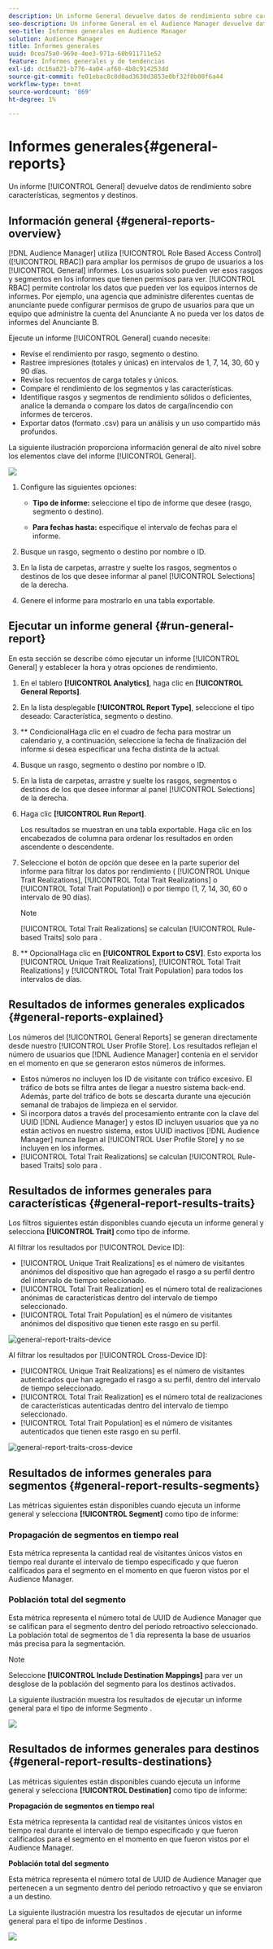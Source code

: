 ```yaml
---
description: Un informe General devuelve datos de rendimiento sobre características, segmentos y destinos.
seo-description: Un informe General en el Audience Manager devuelve datos de rendimiento sobre características, segmentos y destinos.
seo-title: Informes generales en Audience Manager
solution: Audience Manager
title: Informes generales
uuid: 0cea75a0-969e-4ee3-971a-60b911711e52
feature: Informes generales y de tendencias
exl-id: dc16a821-b776-4a04-af60-4b8c914253dd
source-git-commit: fe01ebac8c0d0ad3630d3853e0bf32f0b00f6a44
workflow-type: tm+mt
source-wordcount: '869'
ht-degree: 1%

---
```


# Informes generales{#general-reports}

Un informe [!UICONTROL General] devuelve datos de rendimiento sobre características, segmentos y destinos.

## Información general {#general-reports-overview}

<!-- 

c_general_reports.xml

 -->

[!DNL Audience Manager] utiliza  [!UICONTROL Role Based Access Control] ([!UICONTROL RBAC]) para ampliar los permisos de grupo de usuarios a los  [!UICONTROL General] informes. Los usuarios solo pueden ver esos rasgos y segmentos en los informes que tienen permisos para ver. [!UICONTROL RBAC] permite controlar los datos que pueden ver los equipos internos de informes. Por ejemplo, una agencia que administre diferentes cuentas de anunciante puede configurar permisos de grupo de usuarios para que un equipo que administre la cuenta del Anunciante A no pueda ver los datos de informes del Anunciante B.

Ejecute un informe [!UICONTROL General] cuando necesite:

* Revise el rendimiento por rasgo, segmento o destino.
* Rastree impresiones (totales y únicas) en intervalos de 1, 7, 14, 30, 60 y 90 días.
* Revise los recuentos de carga totales y únicos.
* Compare el rendimiento de los segmentos y las características.
* Identifique rasgos y segmentos de rendimiento sólidos o deficientes, analice la demanda o compare los datos de carga/incendio con informes de terceros.
* Exportar datos (formato .csv) para un análisis y un uso compartido más profundos.

La siguiente ilustración proporciona información general de alto nivel sobre los elementos clave del informe [!UICONTROL General].

![](assets/general_reports.png)

1. Configure las siguientes opciones:

   * **Tipo de informe:** seleccione el tipo de informe que desee (rasgo, segmento o destino).

   * **Para fechas hasta:** especifique el intervalo de fechas para el informe.

2. Busque un rasgo, segmento o destino por nombre o ID.
3. En la lista de carpetas, arrastre y suelte los rasgos, segmentos o destinos de los que desee informar al panel [!UICONTROL Selections] de la derecha.
4. Genere el informe para mostrarlo en una tabla exportable.

## Ejecutar un informe general {#run-general-report}

En esta sección se describe cómo ejecutar un informe [!UICONTROL General] y establecer la hora y otras opciones de rendimiento.

<!-- 

t_run_general_report.xml

 -->

1. En el tablero **[!UICONTROL Analytics]**, haga clic en **[!UICONTROL General Reports]**.
1. En la lista desplegable **[!UICONTROL Report Type]**, seleccione el tipo deseado: Característica, segmento o destino.
1. ** CondicionalHaga clic en el cuadro de fecha para mostrar un calendario y, a continuación, seleccione la fecha de finalización del informe si desea especificar una fecha distinta de la actual.
1. Busque un rasgo, segmento o destino por nombre o ID.
1. En la lista de carpetas, arrastre y suelte los rasgos, segmentos o destinos de los que desee informar al panel [!UICONTROL Selections] de la derecha.
1. Haga clic **[!UICONTROL Run Report]**.

   Los resultados se muestran en una tabla exportable. Haga clic en los encabezados de columna para ordenar los resultados en orden ascendente o descendente.
1. Seleccione el botón de opción que desee en la parte superior del informe para filtrar los datos por rendimiento ( [!UICONTROL Unique Trait Realizations], [!UICONTROL Total Trait Realizations] o [!UICONTROL Total Trait Population]) o por tiempo (1, 7, 14, 30, 60 o intervalo de 90 días).

   >[!NOTE]
   >
   >[!UICONTROL Total Trait Realizations] se calculan  [!UICONTROL Rule-based Traits] solo para .

1. ** OpcionalHaga clic en  **[!UICONTROL Export to CSV]**. Esto exporta los [!UICONTROL Unique Trait Realizations], [!UICONTROL Total Trait Realizations] y [!UICONTROL Total Trait Population] para todos los intervalos de días.

## Resultados de informes generales explicados {#general-reports-explained}

Los números del [!UICONTROL General Reports] se generan directamente desde nuestro [!UICONTROL User Profile Store]. Los resultados reflejan el número de usuarios que [!DNL Audience Manager] contenía en el servidor en el momento en que se generaron estos números de informes.

* Estos números no incluyen los ID de visitante con tráfico excesivo. El tráfico de bots se filtra antes de llegar a nuestro sistema back-end. Además, parte del tráfico de bots se descarta durante una ejecución semanal de trabajos de limpieza en el servidor.
* Si incorpora datos a través del procesamiento entrante con la clave del UUID [!DNL Audience Manager] y estos ID incluyen usuarios que ya no están activos en nuestro sistema, estos UUID inactivos [!DNL Audience Manager] nunca llegan al [!UICONTROL User Profile Store] y no se incluyen en los informes.
* [!UICONTROL Total Trait Realizations] se calculan  [!UICONTROL Rule-based Traits] solo para .

## Resultados de informes generales para características {#general-report-results-traits}

Los filtros siguientes están disponibles cuando ejecuta un informe general y selecciona **[!UICONTROL Trait]** como tipo de informe.

Al filtrar los resultados por [!UICONTROL Device ID]:

* [!UICONTROL Unique Trait Realizations] es el número de visitantes anónimos del dispositivo que han agregado el rasgo a su perfil dentro del intervalo de tiempo seleccionado.
* [!UICONTROL Total Trait Realization] es el número total de realizaciones anónimas de características dentro del intervalo de tiempo seleccionado.
* [!UICONTROL Total Trait Population] es el número de visitantes anónimos del dispositivo que tienen este rasgo en su perfil.

![general-report-traits-device](assets/general-report-traits-deviceid.png)

Al filtrar los resultados por [!UICONTROL Cross-Device ID]:

* [!UICONTROL Unique Trait Realizations] es el número de visitantes autenticados que han agregado el rasgo a su perfil, dentro del intervalo de tiempo seleccionado.
* [!UICONTROL Total Trait Realization] es el número total de realizaciones de características autenticadas dentro del intervalo de tiempo seleccionado.
* [!UICONTROL Total Trait Population] es el número de visitantes autenticados que tienen este rasgo en su perfil.

![general-report-traits-cross-device](assets/general-report-traits-cross-device.png)

<!-- 
### Unique Trait Realizations

This metric represents the unique number of [Audience Manager Unique User IDs (UUID)](../reference/ids-in-aam.md) that qualified for the trait in your selected time range. For example, if a user visited your homepage three times on 10/1, you would see one Unique Trait Realization.

### Total Trait Realizations

This metric represents the total amount of trait fires for the trait in your selected time range. For example, if a user visited your homepage, then navigated to your tech news and your sports news sections, they would appear in the General Report as three total trait realizations, and one unique trait realization.

### Total Trait Population

This metric represents the total amount of Audience Manager UUIDs that are currently qualified for the trait. Use this number to understand the total amount of users you could use for segmentation and targeting. Typically, users remain part of a trait for [120 days](../features/traits/create-onboarded-rule-based-traits.md#set-expiration-interval). For example, a user visiting your homepage three times today and never returning afterwards, would remain as a user in this population every day until 120 days from now. At the 120 day mark, they would be removed from the population. Read our [Trait and Segment Qualification Reference](../features/traits/trait-and-segment-qualification-reference.md) for more examples on the difference between Unique Trait Realizations and Total Trait Population.

The illustration below shows the results of running a general report for the Trait report type. -->
<!-- 
![](assets/general_reports_metrics.png) -->


## Resultados de informes generales para segmentos {#general-report-results-segments}

Las métricas siguientes están disponibles cuando ejecuta un informe general y selecciona **[!UICONTROL Segment]** como tipo de informe:

### Propagación de segmentos en tiempo real

Esta métrica representa la cantidad real de visitantes únicos vistos en tiempo real durante el intervalo de tiempo especificado y que fueron calificados para el segmento en el momento en que fueron vistos por el Audience Manager.

### Población total del segmento

Esta métrica representa el número total de UUID de Audience Manager que se califican para el segmento dentro del período retroactivo seleccionado. La población total de segmentos de 1 día representa la base de usuarios más precisa para la segmentación.

>[!NOTE]
>
>Seleccione **[!UICONTROL Include Destination Mappings]** para ver un desglose de la población del segmento para los destinos activados.

La siguiente ilustración muestra los resultados de ejecutar un informe general para el tipo de informe Segmento .

![](assets/general_reports_segment_metrics.png)

## Resultados de informes generales para destinos {#general-report-results-destinations}

Las métricas siguientes están disponibles cuando ejecuta un informe general y selecciona **[!UICONTROL Destination]** como tipo de informe:

**Propagación de segmentos en tiempo real**

Esta métrica representa la cantidad real de visitantes únicos vistos en tiempo real durante el intervalo de tiempo especificado y que fueron calificados para el segmento en el momento en que fueron vistos por el Audience Manager.

**Población total del segmento**

Esta métrica representa el número total de UUID de Audience Manager que pertenecen a un segmento dentro del período retroactivo y que se enviaron a un destino.

La siguiente ilustración muestra los resultados de ejecutar un informe general para el tipo de informe Destinos .

![](assets/general_reports_destinations.png)
